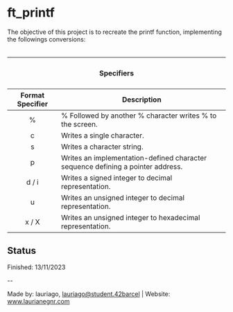 # ft_printf
The objective of this project is to recreate the printf function, implementing the followings conversions:<br><br>
  <table>  
    <thead>
        <tr>
            <th colspan=3><h4>Specifiers</h4></th>
        </tr>
        <tr>
            <th>Format Specifier</th>
            <th>Description</th>
        </tr>
    </thead>
    <tbody>
	</thead>
        <tr>
            <td align="center">%</td>
            <td>% Followed by another % character writes % to the screen.</td>
        </tr>
        <tr>
            <td align="center">c</td>
            <td>Writes a single character.</td>
        </tr>
        <tr>
            <td align="center">s</td>
            <td>Writes a character string.</td>
        </tr>
        <tr>
            <td align="center">p</td>
            <td>Writes an implementation-defined character sequence defining a pointer address.</td>
        </tr>
        <tr>
            <td align="center">d / i</td>
            <td>Writes a signed integer to decimal representation.</td>
        </tr>
        <tr>
            <td align="center">u</td>
            <td>Writes an unsigned integer to decimal representation.</td>
        </tr>
        <tr>
            <td align="center">x / X</td>
            <td>Writes an unsigned integer to hexadecimal representation.</td>
        </tr>
    </tbody>
  </table>
</table>

## Status
Finished: 13/11/2023

--

Made by: lauriago, lauriago@student.42barcel    |     Website: www.laurianegnr.com
